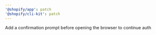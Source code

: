 ```yaml
---
'@shopify/app': patch
'@shopify/cli-kit': patch
---
```


Add a confirmation prompt before opening the browser to continue auth
